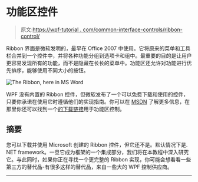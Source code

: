 # 功能区控件

> 原文:[https://wpf-tutorial . com/common-interface-controls/ribbon-control/](https://wpf-tutorial.com/common-interface-controls/ribbon-control/)

Ribbon 界面是微软发明的，最早在 Office 2007 中使用。它将原来的菜单和工具栏合并到一个控件中，并将各种功能分组到选项卡和组中。最重要的目的是让用户更容易发现所有的功能，而不是隐藏在长长的菜单中。功能区还允许对功能进行优先排序，能够使用不同大小的按钮。

![](../Images/8829ef9abd9014d4a8c897bf0bee3406.png "The Ribbon, here in MS Word")

WPF 没有内置的 Ribbon 控件，但微软发布了一个可以免费下载和使用的控件，只要你承诺在使用它时遵循他们的实现指南。你可以在 [MSDN](http://msdn.microsoft.com/en-us/library/ff799534.aspx) 了解更多信息，在那里你还可以找到一个[的下载链接](http://go.microsoft.com/fwlink/?LinkId=196621)用于功能区控制。

## 摘要

您可以下载并使用 Microsoft 创建的 Ribbon 控件，但它还不是。默认情况下是. NET framework。一旦它成为框架的一个集成部分，我们将在本教程中深入研究它。与此同时，如果你正在寻找一个更完整的 Ribbon 实现，你可能会想看看一些第三方的替代品-有很多这样的替代品，来自一些大的 WPF 控制供应商。

* * *